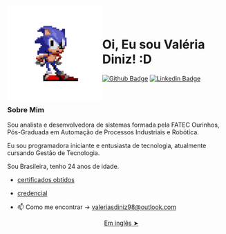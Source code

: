 <p>
    <img src="./github/sonic.gif" width="220px" align="left"> 
    <br></br>
    
  # Oi, Eu sou Valéria Diniz! :D
  
  [![Github Badge](https://img.shields.io/badge/-Github-000?style=flat-square&logo=Github&logoColor=white&link=https://github.com/valeriadiniz)](https://github.com/valeriadiniz)
  [![Linkedin Badge](https://img.shields.io/badge/-LinkedIn-blue?style=flat-square&logo=Linkedin&logoColor=white&link=https://www.linkedin.com/in/val%C3%A9ria-diniz-3a24741a4/)](https://www.linkedin.com/in/val%C3%A9ria-d-3a24741a4/?profileId=ACoAAC_ERCoB_3TNS7P9E07e6BzOYuR1B1gZtTc) 
  
  <br>
  
  ### Sobre Mim
  Sou analista e desenvolvedora de sistemas formada pela FATEC Ourinhos, Pós-Graduada em Automação de Processos Industriais e Robótica.
  
  Eu sou programadora iniciante e entusiasta de tecnologia, atualmente cursando Gestão de Tecnologia. 
  
  Sou Brasileira, tenho 24 anos de idade. 
  
  - [certificados obtidos](https://drive.google.com/drive/folders/1aaLcMPEGfS-cl6MgauJlntreBsLSG1Nx) 
  - [credencial](https://www.credly.com/users/valeria-diniz/badges) 
  
  - 📫 Como me encontrar -> valeriasdiniz98@outlook.com
  
     
    <p align="center"><a href="./README.md">Em inglês ➤</a></p>
  
     
  
  </p>
